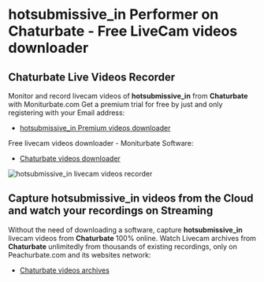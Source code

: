 # hotsubmissive_in Performer on Chaturbate - Free LiveCam videos downloader

## Chaturbate Live Videos Recorder

Monitor and record livecam videos of **hotsubmissive_in** from **Chaturbate** with Moniturbate.com
Get a premium trial for free by just and only registering with your Email address:
* [hotsubmissive_in Premium videos downloader](https://moniturbate.com/request-demo-licence-key.html)

Free livecam videos downloader - Moniturbate Software:
* [Chaturbate videos downloader](https://moniturbate.com/moniturbate-download-software.html)

![hotsubmissive_in livecam videos recorder](https://peachurnet.com/templates/moniturbate-software.png)


## Capture hotsubmissive_in videos from the Cloud and watch your recordings on Streaming

Without the need of downloading a software, capture **hotsubmissive_in** livecam videos from **Chaturbate** 100% online.
Watch Livecam archives from **Chaturbate** unlimitedly from thousands of existing recordings, only on Peachurbate.com and its websites network:
* [Chaturbate videos archives](https://peachurnet.com/)